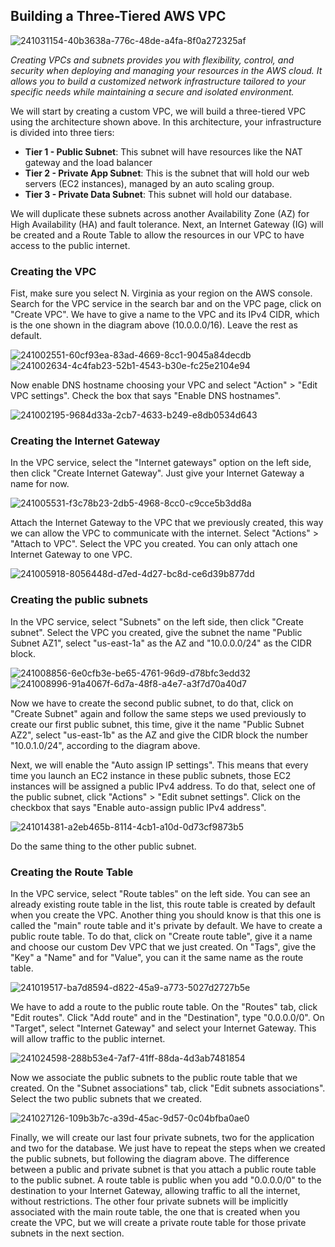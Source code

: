 ## Building a Three-Tiered AWS VPC

![241031154-40b3638a-776c-48de-a4fa-8f0a272325af](https://github.com/leorickli/wordpress-aws/assets/106999054/ea2d438d-22a8-4819-a5ac-a092534a3b82)

*Creating VPCs and subnets provides you with flexibility, control, and security when deploying and managing your resources in the AWS cloud. It allows you to build a customized network infrastructure tailored to your specific needs while maintaining a secure and isolated environment.*

We will start by creating a custom VPC, we will build a three-tiered VPC using the architecture shown above.
In this architecture, your infrastructure is divided into three tiers:

- **Tier 1 - Public Subnet**: This subnet will have resources like the NAT gateway and the load balancer
- **Tier 2 - Private App Subnet**: This is the subnet that will hold our web servers (EC2 instances), managed by an auto scaling group.
- **Tier 3 - Private Data Subnet**: This subnet will hold our database.

We will duplicate these subnets across another Availability Zone (AZ) for High Availability (HA) and fault tolerance. Next, an Internet Gateway (IG) will be created and a Route Table to allow the resources in our VPC to have access to the public internet.

### Creating the VPC
Fist, make sure you select N. Virginia as your region on the AWS console. Search for the VPC service in the search bar and on the VPC page, click on "Create VPC". We have to give a name to the VPC and its IPv4 CIDR, which is the one shown in the diagram above (10.0.0.0/16). Leave the rest as default.

![241002551-60cf93ea-83ad-4669-8cc1-9045a84decdb](https://github.com/leorickli/wordpress-aws/assets/106999054/743e7314-fb29-4b82-bce5-c1a72cc195ee)
![241002634-4c4fab23-52b1-4543-b30e-fc25e2104e94](https://github.com/leorickli/wordpress-aws/assets/106999054/c01f0bba-fd21-4e62-b138-2aae0389757b)

Now enable DNS hostname choosing your VPC and select "Action" > "Edit VPC settings". Check the box that says "Enable DNS hostnames".

![241002195-9684d33a-2cb7-4633-b249-e8db0534d643](https://github.com/leorickli/wordpress-aws/assets/106999054/5e3dd83f-2ef8-431f-b8d0-1559fd48fb6f)

### Creating the Internet Gateway

In the VPC service, select the "Internet gateways" option on the left side, then click "Create Internet Gateway". Just give your Internet Gateway a name for now.

![241005531-f3c78b23-2db5-4968-8cc0-c9cce5b3dd8a](https://github.com/leorickli/wordpress-aws/assets/106999054/5dbefde4-0ed4-4048-aace-3611e6135fe7)

Attach the Internet Gateway to the VPC that we previously created, this way we can allow the VPC to communicate with the internet. Select "Actions" > "Attach to VPC". Select the VPC you created. You can only attach one Internet Gateway to one VPC.

![241005918-8056448d-d7ed-4d27-bc8d-ce6d39b877dd](https://github.com/leorickli/wordpress-aws/assets/106999054/9b8fc67c-5fd5-401a-9e74-4b390c0b959a)

### Creating the public subnets

In the VPC service, select "Subnets" on the left side, then click "Create subnet". Select the VPC you created, give the subnet the name "Public Subnet AZ1", select "us-east-1a" as the AZ and "10.0.0.0/24" as the CIDR block.

![241008856-6e0cfb3e-be65-4761-96d9-d78bfc3edd32](https://github.com/leorickli/wordpress-aws/assets/106999054/c55db029-60d0-4007-808f-abfb0b4c7ab3)
![241008996-91a4067f-6d7a-48f8-a4e7-a3f7d70a40d7](https://github.com/leorickli/wordpress-aws/assets/106999054/6dc67de6-5e2d-496e-b563-0ca1cb157965)

Now we have to create the second public subnet, to do that, click on "Create Subnet" again and follow the same steps we used previously to create our first public subnet, this time, give it the name "Public Subnet AZ2", select "us-east-1b" as the AZ and give the CIDR block the number "10.0.1.0/24", according to the diagram above.

Next, we will enable the "Auto assign IP settings". This means that every time you launch an EC2 instance in these public subnets, those EC2 instances will be assigned a public IPv4 address. To do that, select one of the public subnet, click "Actions" > "Edit subnet settings". Click on the checkbox that says "Enable auto-assign public IPv4 address".

![241014381-a2eb465b-8114-4cb1-a10d-0d73cf9873b5](https://github.com/leorickli/wordpress-aws/assets/106999054/9c9eeb3e-d968-4f4a-b707-79d31cf0d0d9)

Do the same thing to the other public subnet.

### Creating the Route Table

In the VPC service, select "Route tables" on the left side. You can see an already existing route table in the list, this route table is created by default when you create the VPC. Another thing you should know is that this one is called the "main" route table and it's private by default. We have to create a public route table. To do that, click on "Create route table", give it a name and choose our custom Dev VPC that we just created. On "Tags", give the "Key" a "Name" and for "Value", you can it the same name as the route table.

![241019517-ba7d8594-d822-45a9-a773-5027d2727b5e](https://github.com/leorickli/wordpress-aws/assets/106999054/9cdc93c9-93c9-4cc8-9de6-53cc386a7018)

We have to add a route to the public route table. On the "Routes" tab, click "Edit routes". Click "Add route" and in the "Destination", type "0.0.0.0/0". On "Target", select "Internet Gateway" and select your Internet Gateway. This will allow traffic to the public internet.

![241024598-288b53e4-7af7-41ff-88da-4d3ab7481854](https://github.com/leorickli/wordpress-aws/assets/106999054/dd15bd7a-4d99-4700-903a-d296424343e5)

Now we associate the public subnets to the public route table that we created. On the "Subnet associations" tab, click "Edit subnets associations". Select the two public subnets that we created.

![241027126-109b3b7c-a39d-45ac-9d57-0c04bfba0ae0](https://github.com/leorickli/wordpress-aws/assets/106999054/8b1ad55e-57ad-45af-bb69-4d6572768c8b)

Finally, we will create our last four private subnets, two for the application and two for the database. We just have to repeat the steps when we created the public subnets, but following the diagram above. The difference between a public and private subnet is that you attach a public route table to the public subnet. A route table is public when you add "0.0.0.0/0" to the destination to your Internet Gateway, allowing traffic to all the internet, without restrictions. The other four private subnets will be implicitly associated with the main route table, the one that is created when you create the VPC, but we will create a private route table for those private subnets in the next section.
